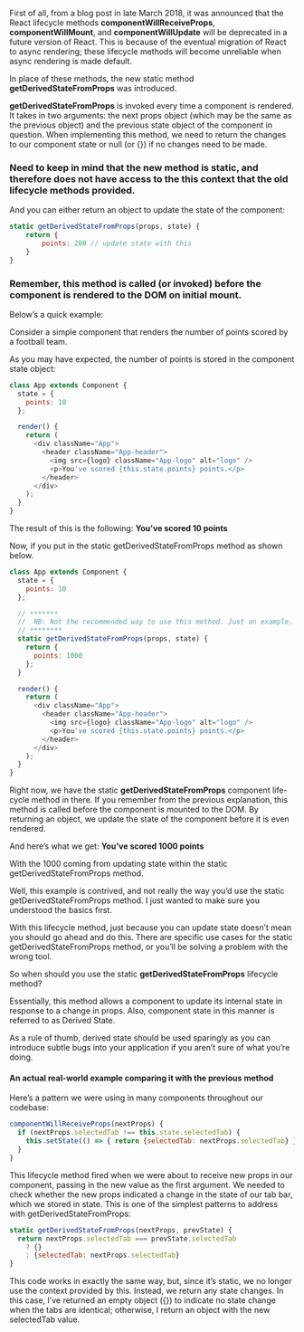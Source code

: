 First of all, from a blog post in late March 2018, it was announced that the React lifecycle methods **componentWillReceiveProps**, **componentWillMount**, and **componentWillUpdate** will be deprecated in a future version of React. This is because of the eventual migration of React to async rendering; these lifecycle methods will become unreliable when async rendering is made default.

In place of these methods, the new static method **getDerivedStateFromProps** was introduced.

**getDerivedStateFromProps** is invoked every time a component is rendered. It takes in two arguments: the next props object (which may be the same as the previous object) and the previous state object of the component in question. When implementing this method, we need to return the changes to our component state or null (or {}) if no changes need to be made.

### Need to keep in mind that the new method is static, and therefore does not have access to the this context that the old lifecycle methods provided.

And you can either return an object to update the state of the component:

```js
static getDerivedStateFromProps(props, state) {
    return {
        points: 200 // update state with this
    }
}
```

### Remember, this method is called (or invoked) before the component is rendered to the DOM on initial mount.

Below’s a quick example:

Consider a simple component that renders the number of points scored by a football team.

As you may have expected, the number of points is stored in the component state object:

```js
class App extends Component {
  state = {
    points: 10
  };

  render() {
    return (
      <div className="App">
        <header className="App-header">
          <img src={logo} className="App-logo" alt="logo" />
          <p>You've scored {this.state.points} points.</p>
        </header>
      </div>
    );
  }
}
```

The result of this is the following: **You've scored 10 points**

Now, if you put in the static getDerivedStateFromProps method as shown below.

```js
class App extends Component {
  state = {
    points: 10
  };

  // *******
  //  NB: Not the recommended way to use this method. Just an example. Unconditionally overriding state here is generally considered a bad idea
  // ********
  static getDerivedStateFromProps(props, state) {
    return {
      points: 1000
    };
  }

  render() {
    return (
      <div className="App">
        <header className="App-header">
          <img src={logo} className="App-logo" alt="logo" />
          <p>You've scored {this.state.points} points.</p>
        </header>
      </div>
    );
  }
}
```

Right now, we have the static **getDerivedStateFromProps** component life-cycle method in there. If you remember from the previous explanation, this method is called before the component is mounted to the DOM. By returning an object, we update the state of the component before it is even rendered.

And here’s what we get: **You've scored 1000 points**

With the 1000 coming from updating state within the static getDerivedStateFromProps method.

Well, this example is contrived, and not really the way you’d use the static getDerivedStateFromProps method. I just wanted to make sure you understood the basics first.

With this lifecycle method, just because you can update state doesn’t mean you should go ahead and do this. There are specific use cases for the static getDerivedStateFromProps method, or you’ll be solving a problem with the wrong tool.

So when should you use the static **getDerivedStateFromProps** lifecycle method?

Essentially, this method allows a component to update its internal state in response to a change in props. Also, component state in this manner is referred to as Derived State.

As a rule of thumb, derived state should be used sparingly as you can introduce subtle bugs into your application if you aren’t sure of what you’re doing.

#### An actual real-world example comparing it with the previous method

Here’s a pattern we were using in many components throughout our codebase:

```js
componentWillReceiveProps(nextProps) {
  if (nextProps.selectedTab !== this.state.selectedTab) {
    this.setState(() => { return {selectedTab: nextProps.selectedTab} })
  }
}
```

This lifecycle method fired when we were about to receive new props in our component, passing in the new value as the first argument. We needed to check whether the new props indicated a change in the state of our tab bar, which we stored in state. This is one of the simplest patterns to address with getDerivedStateFromProps:

```js
static getDerivedStateFromProps(nextProps, prevState) {
  return nextProps.selectedTab === prevState.selectedTab
    ? {}
    : {selectedTab: nextProps.selectedTab}
}
```

This code works in exactly the same way, but, since it’s static, we no longer use the context provided by this. Instead, we return any state changes. In this case, I’ve returned an empty object ({}) to indicate no state change when the tabs are identical; otherwise, I return an object with the new selectedTab value.
